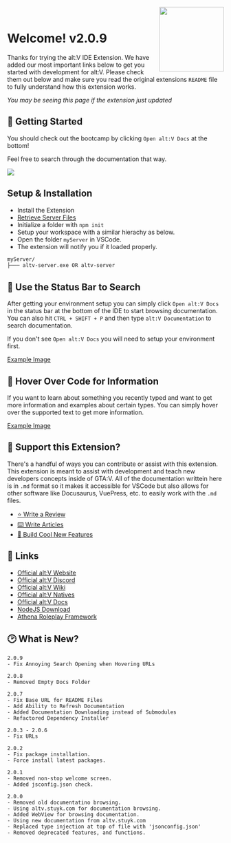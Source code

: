 <img src="https://i.imgur.com/0aXCU9X.gif" height="150" align="right">&nbsp;&nbsp;<h1>Welcome! v2.0.9</h1>

Thanks for trying the alt:V IDE Extension. We have added our most important links below to get you started with development for alt:V. Please check them out below and make sure you read the original extensions `README` file to fully understand how this extension works.

_You may be seeing this page if the extension just updated_

## 📝 Getting Started

You should check out the bootcamp by clicking `Open alt:V Docs` at the bottom!

Feel free to search through the documentation that way.

![](https://i.imgur.com/b6QvgIR.png)

## Setup & Installation

-   Install the Extension
-   [Retrieve Server Files](https://altv.mp/#/downloads)
-   Initialize a folder with `npm init`
-   Setup your workspace with a similar hierachy as below.
-   Open the folder `myServer` in VSCode.
-   The extension will notify you if it loaded properly.

```sh
myServer/
├─── altv-server.exe OR altv-server
```

## 💭 Use the Status Bar to Search

After getting your environment setup you can simply click `Open alt:V Docs` in the status bar at the bottom of the IDE to start browsing documentation. You can also hit `CTRL + SHIFT + P` and then type `alt:V Documentation` to search documentation.

If you don't see `Open alt:V Docs` you will need to setup your environment first.

[Example Image](https://i.imgur.com/ZLn03Og.png)

## 💭 Hover Over Code for Information

If you want to learn about something you recently typed and want to get more information and examples about certain types. You can simply hover over the supported text to get more information.

[Example Image](https://i.imgur.com/lFBbIjD.png)

## 💭 Support this Extension?

There's a handful of ways you can contribute or assist with this extension. This extension is meant to assist with development and teach new developers concepts inside of GTA:V. All of the documentation writtein here is in `.md` format so it makes it accessible for VSCode but also allows for other software like Docusaurus, VuePress, etc. to easily work with the `.md` files.

-   [⭐ Write a Review](https://marketplace.visualstudio.com/items?itemName=stuyk.altv-vscode-docs&ssr=false#review-details)
-   [⌨️ Write Articles](https://github.com/Stuyk/altv-vscode-docs/tree/master/docs)
-   [💭 Build Cool New Features](https://github.com/microsoft/vscode-extension-samples)

## 🔗 Links

-   [Official alt:V Website](https://altv.mp/#/)
-   [Official alt:V Discord](https://discord.altv.mp/)
-   [Official alt:V Wiki](https://wiki.altv.mp/wiki/Main_Page)
-   [Official alt:V Natives](https://natives.altv.mp/)
-   [Official alt:V Docs](https://docs.altv.mp/)
-   [NodeJS Download](https://nodejs.org/en/download/)
-   [Athena Roleplay Framework](https://athenaframework.com/)

## 🕑 What is New?

```
2.0.9
- Fix Annoying Search Opening when Hovering URLs

2.0.8
- Removed Empty Docs Folder

2.0.7
- Fix Base URL for README Files
- Add Ability to Refresh Documentation
- Added Documentation Downloading instead of Submodules
- Refactored Dependency Installer

2.0.3 - 2.0.6
- Fix URLs

2.0.2
- Fix package installation.
- Force install latest packages.

2.0.1
- Removed non-stop welcome screen.
- Added jsconfig.json check.

2.0.0
- Removed old documentatino browsing.
- Using altv.stuyk.com for documentation browsing.
- Added WebView for browsing documentation.
- Using new documentation from altv.stuyk.com
- Replaced type injection at top of file with 'jsonconfig.json'
- Removed deprecated features, and functions.
```
